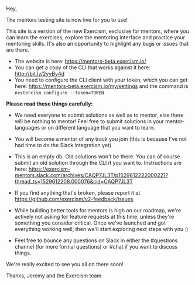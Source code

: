 Hey,

The mentors testing site is now live for you to use!

This site is a version of the new Exercism, exclusive for mentors, where you can learn the exercises, explore the mentoring interface and practice your mentoring skills. It's also an opportunity to highlight any bugs or issues that are there.

- The website is here: https://mentors-beta.exercism.io/
- You can get a copy of the CLI that works against it here: http://bit.ly/2yvBy4d
- You need to configure the CLI client with your token, which you can get here: https://mentors-beta.exercism.io/my/settings and the command is `nextercism configure --token=TOKEN`

**Please read these things carefully:**

- We need everyone to submit solutions as well as to mentor, else there will be nothing to mentor! Feel free to submit solutions in your mentor-languages or on different language that you want to learn.

- You will become a mentor of any track you join (this is because I've not had time to do the Slack integration yet).

- This is an empty db. Old solutions won't be there. You can of course submit an old solution through the CLI if you want to. Instructions are here: https://exercism-mentors.slack.com/archives/CAQP7JL3T/p1529612222000221?thread_ts=1529612208.000076&cid=CAQP7JL3T

- If you find anything that's broken, please report it at https://github.com/exercism/v2-feedback/issues

- While building better tools for mentors is high on our roadmap, we're actively not asking for feature requests at this time, unless they're something you consider critical. Once we've launched and got everything working well, then we'll start exploring next steps with you :)

- Feel free to bounce any questions on Slack in either the #questions channel (for more formal questions) or #chat if you want to discuss things.

We're really excited to see you all on there soon!

Thanks,
Jeremy and the Exercism team
